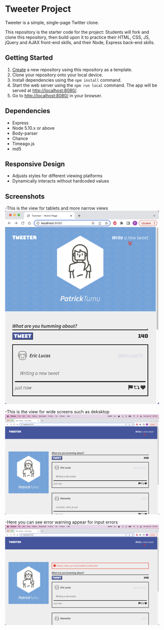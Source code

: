 # Tweeter Project

Tweeter is a simple, single-page Twitter clone.

This repository is the starter code for the project: Students will fork and clone this repository, then build upon it to practice their HTML, CSS, JS, jQuery and AJAX front-end skills, and their Node, Express back-end skills.

## Getting Started

1. [Create](https://docs.github.com/en/repositories/creating-and-managing-repositories/creating-a-repository-from-a-template) a new repository using this repository as a template.
2. Clone your repository onto your local device.
3. Install dependencies using the `npm install` command.
3. Start the web server using the `npm run local` command. The app will be served at <http://localhost:8080/>.
4. Go to <http://localhost:8080/> in your browser.

## Dependencies

- Express
- Node 5.10.x or above
- Body-parser
- Chance
- Timeago.js
- md5

## Responsive Design
- Adjusts styles for different viewing platforms
- Dynamically interacts without hardcoded values

## Screenshots
-This is the view for tablets and more narrow views
!["This is the view for tablets and more narrow views"](https://github.com/pmt005/tweeter/blob/master/public/images/Tweeter%20-%20tablet%20view.png?raw=true)


-This is the view for wide screens such as deksktop
!["This is the view for wide screens such as deksktop"](https://github.com/pmt005/tweeter/blob/master/public/images/Tweeter-%20desktop.png?raw=true)


-Here you can see error warning appear for input errors
!["Here you can see error warning appear for input errors"](https://github.com/pmt005/tweeter/blob/master/public/images/Tweeter-Error.png?raw=true)


